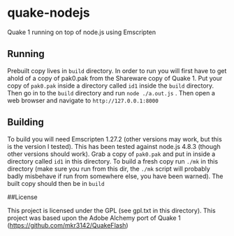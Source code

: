 # quake-nodejs
Quake 1 running on top of node.js using Emscripten

## Running

Prebuilt copy lives in ``build`` directory. In order to run you will first have to get ahold of a copy of pak0.pak from the Shareware copy of Quake 1. Put your copy of ``pak0.pak`` inside a directory called ``id1`` inside the ``build`` directory. Then go in to the ``build`` directory and run ``node ./a.out.js`` . Then open a web browser and navigate to ``http://127.0.0.1:8000``

## Building

To build you will need Emscripten 1.27.2 (other versions may work, but this is the version I tested). This has been tested against node.js 4.8.3 (though other versions should work). Grab a copy of ``pak0.pak`` and put in inside a directory called ``id1`` in this directory. To build a fresh copy run ``./mk`` in this directory (make sure you run from this dir, the ``./mk`` script will probably badly misbehave if run  from somewhere else, you have been warned). The built copy should then be in ``build``

##License

This project is licensed under the GPL (see gpl.txt in this directory). This project was based upon the Adobe Alchemy port of Quake 1 (https://github.com/mkr3142/QuakeFlash)

